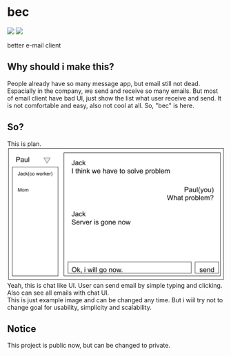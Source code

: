 # bec
![](https://img.shields.io/badge/frontend-react-blue.svg)
![](https://img.shields.io/badge/backend-node.js-green.svg)

better e-mail client

## Why should i make this?

People already have so many message app, but email still not dead. Espacially in the company, we send and receive so many emails. But most of email client have bad UI, just show the list what user receive and send. It is not comfortable and easy, also not cool at all. So, "bec" is here.

## So?

This is plan.  
![example](./readme-image/example.png)  
Yeah, this is chat like UI. User can send email by simple typing and clicking. Also can see all emails with chat UI.  
This is just example image and can be changed any time. But i wiil try not to change goal for usability, simplicity and scalability.  

## Notice

This project is public now, but can be changed to private.